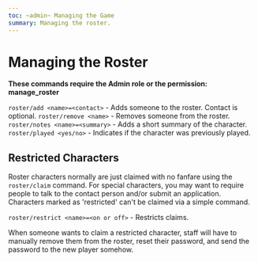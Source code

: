 ```yaml
---
toc: ~admin~ Managing the Game
summary: Managing the roster.
---
```

# Managing the Roster

**These commands require the Admin role or the permission: manage\_roster**

`roster/add <name>=<contact>` - Adds someone to the roster.  Contact is optional.
`roster/remove <name>` - Removes someone from the roster.
`roster/notes <name>=<summary>` - Adds a short summary of the character.
`roster/played <yes/no>` - Indicates if the character was previously played.

## Restricted Characters

Roster characters normally are just claimed with no fanfare using the `roster/claim` command.  For special characters, you may want to require people to talk to the contact person and/or submit an application.  Characters marked as 'restricted' can't be claimed via a simple command.

`roster/restrict <name>=<on or off>` - Restricts claims.

When someone wants to claim a restricted character, staff will have to manually remove them from the roster, reset their password, and send the password to the new player somehow.
